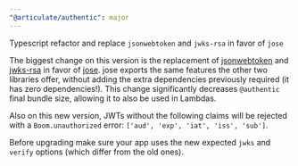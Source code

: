 ```yaml
---
"@articulate/authentic": major
---
```


Typescript refactor and replace `jsonwebtoken` and `jwks-rsa` in favor of `jose`

The biggest change on this version is the replacement of [jsonwebtoken](https://github.com/auth0/node-jsonwebtoken) and [jwks-rsa](https://github.com/auth0/node-jwks-rsa) in favor of [jose](https://github.com/panva/jose). jose exports the same features the other two libraries offer, without adding the extra dependencies previously required (it has zero dependencies!). This change significantly decreases `@authentic` final bundle size, allowing it to also be used in Lambdas.

Also on this new version, JWTs without the following claims will be rejected with a `Boom.unauthorized` error: `['aud', 'exp', 'iat', 'iss', 'sub']`.

Before upgrading make sure your app uses the new expected `jwks` and `verify` options (which differ from the old ones).

